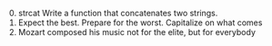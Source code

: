 0. strcat Write a function that concatenates two strings.
6. Expect the best. Prepare for the worst. Capitalize on what comes 
7. Mozart composed his music not for the elite, but for everybody  
